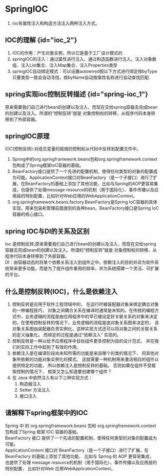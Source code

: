 # SpringIOC

1. ioc有属性注入和构造方法注入两种注入方式。

## IOC的理解 {id="ioc_2"}
1. IOC的作用：产生对象实例，所以它是基于工厂设计模式的
2. springIOC的注入：通过属性进行注入、通过构造函数进行注入。注入对象数组、注入List集合、注入Map集合、注入Properties类型
3. springIOC自动绑定模式：可以设置autowired按以下方式进行绑定按byType只要类型一致会自动寻找，按byName自动按属性名称进行自动查找匹配.


## spring实现ioc控制反转描述 {id="spring-ioc_1"}
原来需要我们自己进行bean的创建以及注入，而现在交给spring容器去完成bean的创建以及注入。所谓的“控制反转”就是 对象控制权的转移，从程序代码本身转移到了外部容器。

## springIOC原理
IOC(控制反转):对成员变量的赋值的控制权从代码中反转到配置文件中。
1. Spring中的org.springframework.beans包和org.springframework.context包构成了Spring框架IoC容器的基础。
2. BeanFactory接口提供了一个先进的配置机制，使得任何类型的对象的配置成为可能。ApplicationContext接口对BeanFactory（是一个子接口）进行了扩展，在BeanFactory的基础上添加了其他功能，比如与Spring的AOP更容易集成，也提供了处理message resource的机制（用于国际化）、事件传播以及应用层的特别配置，比如针对Web应用的WebApplicationContext。
3. org.springframework.beans.factory.BeanFactory是Spring IoC容器的具体实现，用来包装和管理前面提到的各种bean。BeanFactory接口是Spring IoC 容器的核心接口。

## spring IOC与DI的关系及区别
Ioc 是控制反转;原来需要我们自己进行bean的创建以及注入，而现在交给spring容器去完成bean的创建以及注入。所谓的“控制反转”就是 对象控制权的转移，从程序代码本身转移到了外部容器。       
DI：由容器动态的将某个依赖关系注入到组件之中。依赖注入的目的并非为软件系统带来更多功能，而是为了提升组件重用的频率，并为系统搭建一个灵活、可扩展的平台。

##  什么是控制反转(IOC)，什么是依赖注入
1. 控制反转是应用于软件工程领域中的， 在运行时被装配器对象来绑定耦合对象的一种编程技巧， 对象之间耦合关系在编译时通常是未知的。在传统的编程方式中，业务逻辑的流程是由应用程序中的早已被设定好关联关系的对象来决定的。在使用控制反转的情况下，业务逻辑的流程是由对象关系图来决定的， 该对象关系图由装配器负责实例化，这种实现方式还可以将对象之间的关联关系的定义抽象化。 而绑定的过程是通过“依赖注入” 实现的。
2. 控制反转是一种以给予应用程序中目标组件更多控制为目的设计范式， 并在我们的实际工作中起到了有效的作用。
3. 依赖注入是在编译阶段尚未知所需的功能是来自哪个的类的情况下， 将其他对象所依赖的功能对象实例化的模式。 这就需要一种机制用来激活相应的组件以提供特定的功能， 所以依赖注入是控制反转的基础。 否则如果在组件不受框架控制的情况下， 框架又怎么知道要创建哪个组件？
4. 在 Java 中依然注入有以下三种实现方式：
    1. 构造器注入
    2. Setter 方法注入
    3. 接口注入

## 请解释下spring框架中的IOC
Spring 中 的 org.springframework.beans 包和 org.springframework.context 包构成了Spring 框架 IOC 容器的基础。    
BeanFactory 接口 提供了一个先进的配置机制，使得任何类型的对象的配置成为可能。     
ApplicationContent 接口对 BeanFactory（是一个子接口）进行了扩展，在BeanFactory 的基础上添加了其他功能， 比如与 Spring 的 AOP 更容易集成， 也提供了处理 message resource的机制（用于国际化）、事件传播以及应用层的特别配置， 比如针对Web 应用WebApplicationContext。
